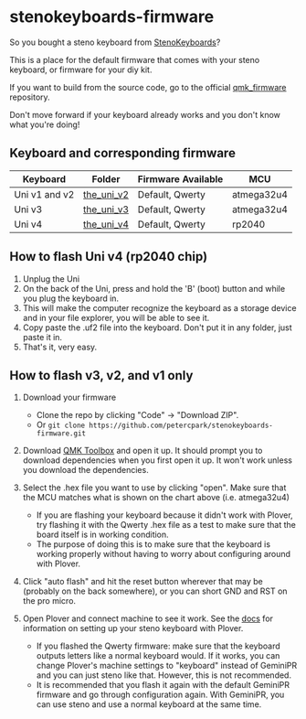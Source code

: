 # stenokeyboards-firmware

So you bought a steno keyboard from [StenoKeyboards](https://stenokeyboards.com/)?

This is a place for the default firmware that comes with your steno keyboard, or firmware for your diy kit.

If you want to build from the source code, go to the official [qmk_firmware](https://github.com/qmk/qmk_firmware/tree/master/keyboards/the_uni) repository.

Don't move forward if your keyboard already works and you don't know what you're doing!

## Keyboard and corresponding firmware

| Keyboard      | Folder                    | Firmware Available | MCU        |
| ------------- | ------------------------- | ------------------ | ---------- |
| Uni v1 and v2 | [the_uni_v2](the_uni_v2/) | Default, Qwerty    | atmega32u4 |
| Uni v3        | [the_uni_v3](the_uni_v3/) | Default, Qwerty    | atmega32u4 |
| Uni v4        | [the_uni_v4](the_uni_v4/) | Default, Qwerty    | rp2040     |

## How to flash Uni v4 (rp2040 chip)

1.  Unplug the Uni
2.  On the back of the Uni, press and hold the 'B' (boot) button and while you plug the keyboard in.
3.  This will make the computer recognize the keyboard as a storage device and in your file explorer, you will be able to see it.
4.  Copy paste the .uf2 file into the keyboard. Don't put it in any folder, just paste it in.
5.  That's it, very easy.

## How to flash v3, v2, and v1 only

1. Download your firmware

   - Clone the repo by clicking "Code" -> "Download ZIP".
   - Or `git clone https://github.com/petercpark/stenokeyboards-firmware.git`

2. Download [QMK Toolbox](https://github.com/qmk/qmk_toolbox/releases/latest) and open it up. It should prompt you to download dependencies when you first open it up. It won't work unless you download the dependencies.
3. Select the .hex file you want to use by clicking "open". Make sure that the MCU matches what is shown on the chart above (i.e. atmega32u4)

   - If you are flashing your keyboard because it didn't work with Plover, try flashing it with the Qwerty .hex file as a test to make sure that the board itself is in working condition.
   - The purpose of doing this is to make sure that the keyboard is working properly without having to worry about configuring around with Plover.

4. Click "auto flash" and hit the reset button wherever that may be (probably on the back somewhere), or you can short GND and RST on the pro micro.
5. Open Plover and connect machine to see it work. See the [docs](https://docs.stenokeyboards.com/) for information on setting up your steno keyboard with Plover.
   - If you flashed the Qwerty firmware: make sure that the keyboard outputs letters like a normal keyboard would. If it works, you can change Plover's machine settings to "keyboard" instead of GeminiPR and you can just steno like that. However, this is not recommended.
   - It is recommended that you flash it again with the default GeminiPR firmware and go through configuration again. With GeminiPR, you can use steno and use a normal keyboard at the same time.
